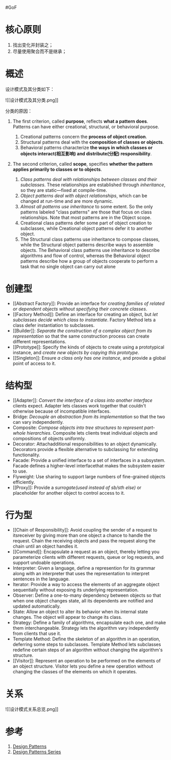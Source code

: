 #GoF 
# 核心原则
 1. 找出变化并封装之；
 2. 尽量使用聚合而不是继承；


# 概述
设计模式及其分类如下：

![[设计模式及其分类.png]]

分类的原因：
1. The first criterion, called **purpose**, reflects **what a pattern does**. Patterns can have either creational, structural, or behavioral purpose. 
	1. Creational patterns concern the **process of object creation**. 
	2. Structural patterns deal with the **composition of classes or objects**. 
	3. Behavioral patterns characterize **the ways in which classes or objects interact(相互影响) and distribute(分配) responsibility**. 


2. The second criterion, called **scope**, specifies **whether the pattern applies primarily to classes or to objects**. 
	1. *Class patterns deal with relationships between classes and their subclasses*. These relationships are established through *inheritance*, so they are static—fixed at compile-time. 
	2. *Object patterns deal with object relationships*, which can be changed at run-time and are more dynamic. 
	3. *Almost all patterns use inheritance* to some extent. So the only patterns labeled "class patterns" are those that focus on class relationships. Note that most patterns are in the Object scope.
	4. Creational class patterns defer some part of object creation to subclasses, while Creational object patterns defer it to another object. 
	5. The Structural class patterns use inheritance to compose classes, while the Structural object patterns describe ways to assemble objects. The Behavioral class patterns use inheritance to describe algorithms and flow of control, whereas the Behavioral object patterns describe how a group of objects cooperate to perform a task that no single object can carry out alone

# 创建型
- [[Abstract Factory]]: Provide an interface for *creating families of related or dependent objects without specifying their concrete classes*. 
- [[Factory Method]]: Define an interface for creating an object, but *let subclasses decide which class to instantiate*. Factory Method lets a class defer instantiation to subclasses.
- [[Builder]]: *Separate the construction of a complex object from its representation* so that the same construction process can create different representations. 
- [[Prototype]]:  Specify the kinds of objects to create using a prototypical instance, and *create new objects by copying this prototype*. 
- [[Singleton]]: Ensure *a class only has one instance*, and provide a global point of access to it. 

# 结构型
- [[Adapter]]:  *Convert the interface of a class into another interface* clients expect. Adapter lets classes work together that couldn't otherwise because of incompatible interfaces. 
- Bridge: *Decouple an abstraction from its implementation* so that the two can vary independently. 
- Composite: *Compose objects into tree structures to represent part-whole hierarchies*. Composite lets clients treat individual objects and compositions of objects uniformly. 
- Decorator: Attachadditional responsibilities to an object dynamically. Decorators provide a flexible alternative to subclassing for extending functionality. 
- Facade: Provide a unified interface to a set of interfaces in a subsystem. Facade defines a higher-level interfacethat makes the subsystem easier to use. 
- Flyweight:  Use sharing to support large numbers of fine-grained objects efficiently. 
- [[Proxy]]: Provide a *surrogate(used instead of sb/sth else)* or placeholder for another object to control access to it. 


# 行为型
- [[Chain of Responsibility]]: Avoid coupling the sender of a request to itsreceiver by giving more than one object a chance to handle the request. Chain the receiving objects and pass the request along the chain until an object handles it. 
- [[Command]]:  Encapsulate a request as an object, thereby letting you parameterize clients with different requests, queue or log requests, and support undoable operations. 
- Interpreter: Given a language, define a represention for its grammar along with an interpreter that uses the representation to interpret sentences in the language. 
- Iterator: Provide a way to access the elements of an aggregate object sequentially without exposing its underlying representation. 
- Observer:  Define a one-to-many dependency between objects so that when one object changes state, all its dependents are notified and updated automatically. 
- State: Allow an object to alter its behavior when its internal state changes. The object will appear to change its class. 
- Strategy: Define a family of algorithms, encapsulate each one, and make them interchangeable. Strategy lets the algorithm vary independently from clients that use it. 
- Template Method: Define the skeleton of an algorithm in an operation, deferring some steps to subclasses. Template Method lets subclasses redefine certain steps of an algorithm without changing the algorithm's structure. 
- [[Visitor]]: Represent an operation to be performed on the elements of an object structure. Visitor lets you define a new operation without changing the classes of the elements on which it operates.

# 关系
![[设计模式关系总览.png]]

# 参考
1. [Design Patterns](https://refactoring.guru/design-patterns)
2. [Design Patterns Series](https://www.baeldung.com/design-patterns-series)